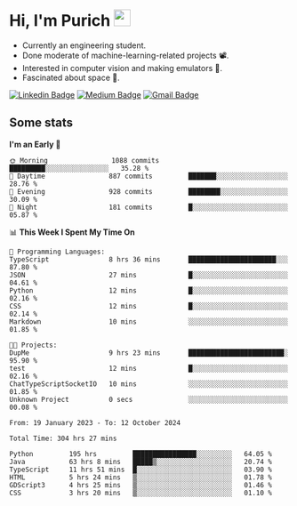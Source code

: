 <h1 align="left">Hi, I'm Purich
<img src="https://media.giphy.com/media/hvRJCLFzcasrR4ia7z/giphy.gif" width="30px"/></h1>

* Currently an engineering student.
* Done moderate of machine-learning-related projects :film_projector:.
* Interested in computer vision and making emulators :space_invader:.
* Fascinated about space :milky_way:.

[![Linkedin Badge](https://img.shields.io/badge/-Purich-blue?style=flat-square&logo=Linkedin&logoColor=white&link=https://www.linkedin.com/in/purich-siritip-16b3b3255/)](https://www.linkedin.com/in/purich-siritip-16b3b3255) [![Medium Badge](https://img.shields.io/badge/-@purich-gray?style=flat-square&labelColor=000000&logo=Medium&link=https://medium.com/@phuritsiritip)](https://medium.com/@phuritsiritip)
[![Gmail Badge](https://img.shields.io/badge/-mark.phurit@gmail.com-c14438?style=flat-square&logo=Gmail&logoColor=white&link=mailto:mark.phurit@gmail.com)](mailto:mark.phurit@gmail.com)

## Some stats

  
  <!--START_SECTION:waka-->
**I'm an Early 🐤** 

```text
🌞 Morning                1088 commits        █████████░░░░░░░░░░░░░░░░   35.28 % 
🌆 Daytime                887 commits         ███████░░░░░░░░░░░░░░░░░░   28.76 % 
🌃 Evening                928 commits         ████████░░░░░░░░░░░░░░░░░   30.09 % 
🌙 Night                  181 commits         █░░░░░░░░░░░░░░░░░░░░░░░░   05.87 % 
```


📊 **This Week I Spent My Time On** 

```text
💬 Programming Languages: 
TypeScript               8 hrs 36 mins       ██████████████████████░░░   87.80 % 
JSON                     27 mins             █░░░░░░░░░░░░░░░░░░░░░░░░   04.61 % 
Python                   12 mins             █░░░░░░░░░░░░░░░░░░░░░░░░   02.16 % 
CSS                      12 mins             █░░░░░░░░░░░░░░░░░░░░░░░░   02.14 % 
Markdown                 10 mins             ░░░░░░░░░░░░░░░░░░░░░░░░░   01.85 % 

🐱‍💻 Projects: 
DupMe                    9 hrs 23 mins       ████████████████████████░   95.90 % 
test                     12 mins             █░░░░░░░░░░░░░░░░░░░░░░░░   02.16 % 
ChatTypeScriptSocketIO   10 mins             ░░░░░░░░░░░░░░░░░░░░░░░░░   01.85 % 
Unknown Project          0 secs              ░░░░░░░░░░░░░░░░░░░░░░░░░   00.08 % 
```


<!--END_SECTION:waka-->

  <!--START_SECTION:waka-simple-->

```text
From: 19 January 2023 - To: 12 October 2024

Total Time: 304 hrs 27 mins

Python         195 hrs         ████████████████░░░░░░░░░   64.05 %
Java           63 hrs 8 mins   █████▒░░░░░░░░░░░░░░░░░░░   20.74 %
TypeScript     11 hrs 51 mins  █░░░░░░░░░░░░░░░░░░░░░░░░   03.90 %
HTML           5 hrs 24 mins   ▒░░░░░░░░░░░░░░░░░░░░░░░░   01.78 %
GDScript3      4 hrs 25 mins   ▒░░░░░░░░░░░░░░░░░░░░░░░░   01.46 %
CSS            3 hrs 20 mins   ▒░░░░░░░░░░░░░░░░░░░░░░░░   01.10 %
```

<!--END_SECTION:waka-simple-->

  <!--![Anurag's GitHub stats](https://github-readme-stats.vercel.app/api?username=vikimark&show_icons=true&theme=gruvbox_light)-->
  
<!--
**vikimark/vikimark** is a ✨ _special_ ✨ repository because its `README.md` (this file) appears on your GitHub profile.

Here are some ideas to get you started:

- 🔭 I’m currently working on ...
- 🌱 I’m currently learning ...
- 👯 I’m looking to collaborate on ...
- 🤔 I’m looking for help with ...
- 💬 Ask me about ...
- 📫 How to reach me: ...
- 😄 Pronouns: ...
- ⚡ Fun fact: ...
-->
